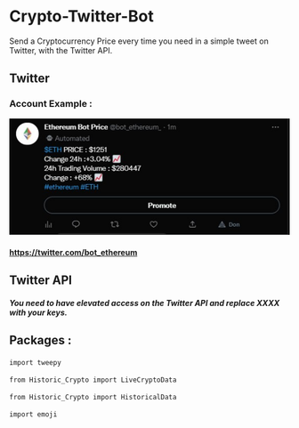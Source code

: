 # Crypto-Twitter-Bot
Send a Cryptocurrency Price every time you need in a simple tweet on Twitter, with the Twitter API. 

## Twitter
### Account Example :

![Image](https://github.com/Nielzaclord/Crypto-Twitter-Bot/blob/main/Capture%20d%E2%80%99%C3%A9cran%202023-01-04%20123738.jpg)

#### https://twitter.com/bot_ethereum

## Twitter API
##### You need to have elevated access on the Twitter API and replace XXXX with your keys.

## Packages :

`import tweepy`

`from Historic_Crypto import LiveCryptoData`

`from Historic_Crypto import HistoricalData`

`import emoji`
